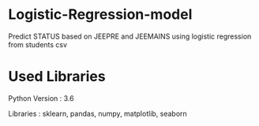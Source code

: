 # Logistic-Regression-model
Predict STATUS based on JEEPRE and JEEMAINS using logistic regression from students csv

# Used Libraries
Python Version : 3.6

Libraries : sklearn, pandas, numpy, matplotlib, seaborn
